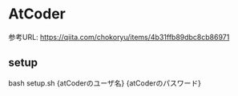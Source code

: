 # AtCoder

参考URL: https://qiita.com/chokoryu/items/4b31ffb89dbc8cb86971

## setup
bash setup.sh {atCoderのユーザ名} {atCoderのパスワード}
